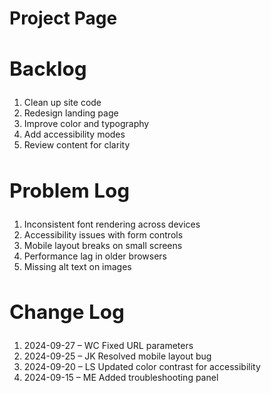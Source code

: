 # Project Page

## <summary><h2>Backlog</h2></summary>
1. Clean up site code
2. Redesign landing page
3. Improve color and typography
4. Add accessibility modes
5. Review content for clarity

## <summary><h2>Problem Log</h2></summary>
1. Inconsistent font rendering across devices
2. Accessibility issues with form controls
3. Mobile layout breaks on small screens
4. Performance lag in older browsers
5. Missing alt text on images

## <summary><h2>Change Log</h2></summary>
1. 2024-09-27 – WC Fixed URL parameters
2. 2024-09-25 – JK Resolved mobile layout bug
3. 2024-09-20 – LS Updated color contrast for accessibility
4. 2024-09-15 – ME Added troubleshooting panel